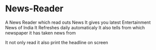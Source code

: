 # News-Reader
A News Reader which read outs News
It gives you latest Entertainment News of India
It Refreshes daily automaticaly
It also tells from which newspaper it has taken news from

It not only read it also print the headline on screen

